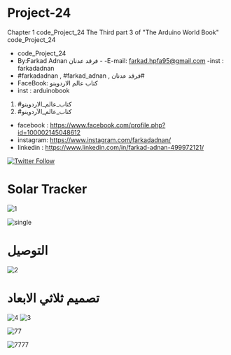 # Project-24
Chapter 1 code_Project_24 The Third part 3 of "The Arduino World Book" code_Project_24
- code_Project_24
-  By:Farkad Adnan فرقد عدنان - 
 -E-mail: farkad.hpfa95@gmail.com 
-inst : farkadadnan 
- #farkadadnan , #farkad_adnan , فرقد عدنان# 
- FaceBook: كتاب عالم الاردوينو 
- inst : arduinobook
1. #كتاب_عالم_الاردوينو
2. #كتاب_عالم_الآردوينو

* facebook : https://www.facebook.com/profile.php?id=100002145048612
* instagram:  https://www.instagram.com/farkadadnan/
* linkedin : https://www.linkedin.com/in/farkad-adnan-499972121/

 <p>
 <a href='https://mobile.twitter.com/farkadadnan'>
        <img alt="Twitter Follow" src="https://img.shields.io/twitter/follow/farkadadnan?label=%40farkadadnan&style=social" alt='Twitter' align="center"/>
    </a>
</p>

# Solar Tracker 

![1](https://user-images.githubusercontent.com/35774039/165189992-157f5041-7a59-476a-8fe4-b0d4b202f016.JPG)

![single](https://user-images.githubusercontent.com/35774039/165190050-0a665dd7-efde-406e-95fb-b22993c735ef.png)

# التوصيل 
![2](https://user-images.githubusercontent.com/35774039/165214622-3d4f02de-6ca8-419d-af31-e0af4c12498c.JPG)

# تصميم ثلاثي الابعاد

![4](https://user-images.githubusercontent.com/35774039/165214674-8469a85e-8336-4bd6-a517-0a6748defb91.JPG)
![3](https://user-images.githubusercontent.com/35774039/165214678-0f9498da-dc4d-46b5-b80f-c99cf4fd8fb9.JPG)


![77](https://user-images.githubusercontent.com/35774039/165410389-c8edbd92-05a4-4aa5-bca2-08de20dbe66d.JPG)

![7777](https://user-images.githubusercontent.com/35774039/165410394-4cafcdd1-e330-42d3-b79e-1005339e93df.JPG)


